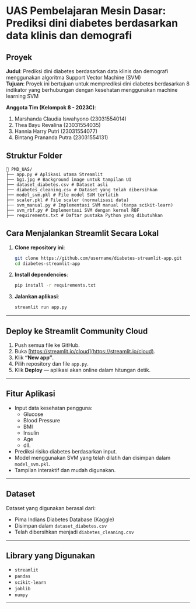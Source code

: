 # UAS Pembelajaran Mesin Dasar: Prediksi dini diabetes berdasarkan data klinis dan demografi

## Proyek
**Judul**: Prediksi dini diabetes berdasarkan data klinis dan demografi menggunakan algoritma Support Vector Machine (SVM)  
**Tujuan**: Proyek ini bertujuan untuk memprediksi dini diabetes berdasarkan 8 indikator yang berhubungan dengan kesehatan menggunakan machine learning SVM

**Anggota Tim (Kelompok 8 - 2023C)**:  
1. Marshanda Claudia Iswahyono (23031554014)
2. Thea Bayu Revalina          (23031554035)
3. Hannia Harry Putri          (23031554077)
4. Bintang Prananda Putra      (23031554131)


## Struktur Folder
```
📁 PMD_UAS/
├── app.py # Aplikasi utama Streamlit
├── bg1.jpg # Background image untuk tampilan UI
├── dataset_diabetes.csv # Dataset asli
├── diabetes_cleaning.csv # Dataset yang telah dibersihkan
├── model_svm.pkl # File model SVM terlatih
├── scaler.pkl # File scaler (normalisasi data)
├── svm_manual.py # Implementasi SVM manual (tanpa scikit-learn)
├── svm_rbf.py # Implementasi SVM dengan kernel RBF
├── requirements.txt # Daftar pustaka Python yang dibutuhkan

```

##  Cara Menjalankan Streamlit Secara Lokal

1. **Clone repository ini**:
   ```bash
   git clone https://github.com/username/diabetes-streamlit-app.git
   cd diabetes-streamlit-app
   ```

2. **Install dependencies**:
   ```bash
   pip install -r requirements.txt
   ```

3. **Jalankan aplikasi**:
   ```bash
   streamlit run app.py
   ```
---

## Deploy ke Streamlit Community Cloud

1. Push semua file ke GitHub.
2. Buka [https://streamlit.io/cloud](https://streamlit.io/cloud).
3. Klik **“New app”**.
4. Pilih repository dan file `app.py`.
5. Klik **Deploy** — aplikasi akan online dalam hitungan detik.

---

## Fitur Aplikasi

- Input data kesehatan pengguna:
  - Glucose
  - Blood Pressure
  - BMI
  - Insulin
  - Age
  - dll.
- Prediksi risiko diabetes berdasarkan input.
- Model menggunakan SVM yang telah dilatih dan disimpan dalam `model_svm.pkl`.
- Tampilan interaktif dan mudah digunakan.

---

## Dataset

Dataset yang digunakan berasal dari:
- Pima Indians Diabetes Database (Kaggle)
- Disimpan dalam `dataset_diabetes.csv`
- Telah dibersihkan menjadi `diabetes_cleaning.csv`

---

## Library yang Digunakan

- `streamlit`
- `pandas`
- `scikit-learn`
- `joblib`
- `numpy`

---